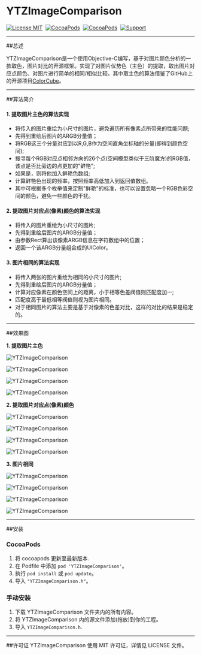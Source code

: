

YTZImageComparison
==============

[![License MIT](https://img.shields.io/badge/license-MIT-green.svg?style=flat)](https://raw.githubusercontent.com/Job-Yang/YTZImageComparison/master/LICENSE)&nbsp;
[![CocoaPods](http://img.shields.io/cocoapods/v/YTZImageComparison.svg?style=flat)](http://cocoapods.org/?q=YTZImageComparison)&nbsp;
[![CocoaPods](http://img.shields.io/cocoapods/p/YTZImageComparison.svg?style=flat)](http://cocoapods.org/?q=YTZImageComparison)&nbsp;
[![Support](https://img.shields.io/badge/support-iOS%208%2B%20-blue.svg?style=flat)](https://www.apple.com/nl/ios/)&nbsp;

-------
##总述

 YTZImageComparison是一个使用Objective-C编写，基于对图片颜色分析的一款取色，图片对比的开源框架。实现了对图片优势色（主色）的提取，取出图片对应点颜色、对图片进行简单的相同/相似比较。其中取主色的算法借鉴了GitHub上的开源项目[ColorCube](https://github.com/pixelogik/ColorCube)。

--------------
##算法简介

#### 1. 提取图片主色的算法实现
- 将传入的图片重绘为小尺寸的图片，避免遍历所有像素点所带来的性能问题;
- 先得到重绘后图片的ARGB分量值；
- 将RGB这三个分量对应到以R,G,B作为空间直角坐标轴的分量(即得到颜色空间);
- 搜寻每个RGB对应点相邻方向的26个点(空间模型类似于三阶魔方)的RGB值，该点是否比旁边的点更加的"鲜艳";
- 如果是，则将他加入鲜艳色数组;
- 计算鲜艳色出现的频率，按照频率高低加入到返回值数组。
- 其中可根据多个枚举值来定制"鲜艳"的标准，也可以设置忽略一个RGB色彩空间的颜色，避免一些颜色的干扰。
 
 
#### 2. 提取图片对应点(像素)颜色的算法实现
- 将传入的图片重绘为小尺寸的图片;
- 先得到重绘后图片的ARGB分量值；
- 由参数Rect算出该像素ARGB信息在字符数组中的位置；
- 返回一个该ARGB分量组合成的UIColor。
 
 
#### 3. 图片相同的算法实现
- 将传入两张的图片重绘为相同的小尺寸的图片;
- 先得到重绘后图片的ARGB分量值；
- 计算对应像素在颜色空间上的距离，小于相等色差阀值则匹配度加一;
- 匹配度高于最低相等阀值则视为图片相同。
- 对于相同图片的算法主要是基于对像素的色差对比，这样的对比的结果是稳定的。

--------
  
##效果图

**1. 提取图片主色**

![YTZImageComparison](https://github.com/Job-Yang/YTZImageComparison/blob/master/ScreenShots/MainColourDemo1.png)

![YTZImageComparison](https://github.com/Job-Yang/YTZImageComparison/blob/master/ScreenShots/MainColourDemo2.png)

![YTZImageComparison](https://github.com/Job-Yang/YTZImageComparison/blob/master/ScreenShots/MainColourDemo3.png)

![YTZImageComparison](https://github.com/Job-Yang/YTZImageComparison/blob/master/ScreenShots/MainColourDemo4.png)


**2. 提取图片对应点(像素)颜色**

![YTZImageComparison](https://github.com/Job-Yang/YTZImageComparison/blob/master/ScreenShots/GetColourDemo1.png)

![YTZImageComparison](https://github.com/Job-Yang/YTZImageComparison/blob/master/ScreenShots/GetColourDemo2.png)

![YTZImageComparison](https://github.com/Job-Yang/YTZImageComparison/blob/master/ScreenShots/GetColourDemo3.png)

![YTZImageComparison](https://github.com/Job-Yang/YTZImageComparison/blob/master/ScreenShots/GetColourDemo4.png)


**3. 图片相同**

![YTZImageComparison](https://github.com/Job-Yang/YTZImageComparison/blob/master/ScreenShots/EqualImageDemo1.png)

![YTZImageComparison](https://github.com/Job-Yang/YTZImageComparison/blob/master/ScreenShots/EqualImageDemo2.png)

![YTZImageComparison](https://github.com/Job-Yang/YTZImageComparison/blob/master/ScreenShots/EqualImageDemo3.png)

![YTZImageComparison](https://github.com/Job-Yang/YTZImageComparison/blob/master/ScreenShots/EqualImageDemo4.png)

--------

##安装
### CocoaPods

1. 将 cocoapods 更新至最新版本.
2. 在 Podfile 中添加 `pod 'YTZImageComparison'`。
3. 执行 `pod install` 或 `pod update`。
4. 导入 `"YTZImageComparison.h"`。

### 手动安装

1. 下载 YTZImageComparison 文件夹内的所有内容。
2. 将 YTZImageComparison 内的源文件添加(拖放)到你的工程。
3. 导入 `YTZImageComparison.h`.

-------

##许可证
YTZImageComparison 使用 MIT 许可证，详情见 LICENSE 文件。

